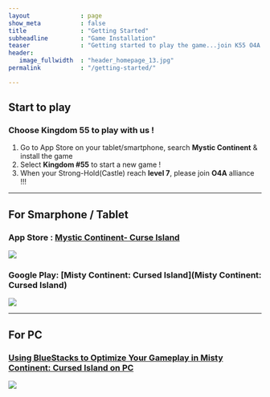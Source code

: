 ```yaml
---
layout              : page
show_meta           : false
title               : "Getting Started"
subheadline         : "Game Installation"
teaser              : "Getting started to play the game...join K55 O4A alliance!"
header:
   image_fullwidth  : "header_homepage_13.jpg"
permalink           : "/getting-started/"

---
```

## Start to play
### Choose Kingdom 55 to play with us !
1. Go to App Store on your tablet/smartphone, search **Mystic Continent** & install the game 
2. Select **Kingdom #55** to start a new game !
3. When your Strong-Hold(Castle) reach **level 7**, please join **O4A** alliance !!!
 
---
## For Smarphone / Tablet
### App Store : [Mystic Continent- Curse Island](https://apps.apple.com/us/app/misty-continent/id1633960431)
![](https://is4-ssl.mzstatic.com/image/thumb/Purple123/v4/60/40/99/60409913-cdd9-e6dc-77f5-17496b591d8b/AppIcon-0-0-1x_U007emarketing-0-0-0-7-0-0-sRGB-0-0-0-GLES2_U002c0-512MB-85-220-0-0.png/230x0w.webp)

### Google Play: [Misty Continent: Cursed Island](Misty Continent: Cursed Island)
![](https://play-lh.googleusercontent.com/r1z5HFO4W355Xi8f-gOabzXtTfX0ImzLgLoNOjiP9ZPWWzuL-vK-aoGtkSJQyyggeqsb=w240-h480-rw)

---
## For PC
### [Using BlueStacks to Optimize Your Gameplay in Misty Continent: Cursed Island on PC](https://www.bluestacks.com/blog/game-guides/misty-continent/mcci-features-guide-en.html)
![](https://cdn-www.bluestacks.com/bs-images/Misty-Continent-Cursed-Island_BlueStacks-Usage_EN_1.png)
